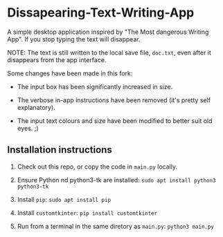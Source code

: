 # Dissapearing-Text-Writing-App
A simple desktop application inspired by "The Most dangerous Writing App". If you stop typing the text will disappear.

NOTE: The text is still written to the local save file, `doc.txt`, even after it disappears from the app interface.

Some changes have been made in this fork:

- The input box has been significantly increased in size.

- The verbose in-app instructions have been removed (it's pretty self explanatory).

- The input text colours and size have been modified to better suit old eyes. ;)

## Installation instructions

1. Check out this repo, or copy the code in `main.py` locally.

2. Ensure Python nd python3-tk are installed:
`sudo apt install python3 python3-tk`

4. Install `pip`:
`sudo apt install pip`

5. Install `customtkinter`: 
`pip install customtkinter`

6. Run from a terminal in the same diretory as `main.py`:
`python3 main.py`

